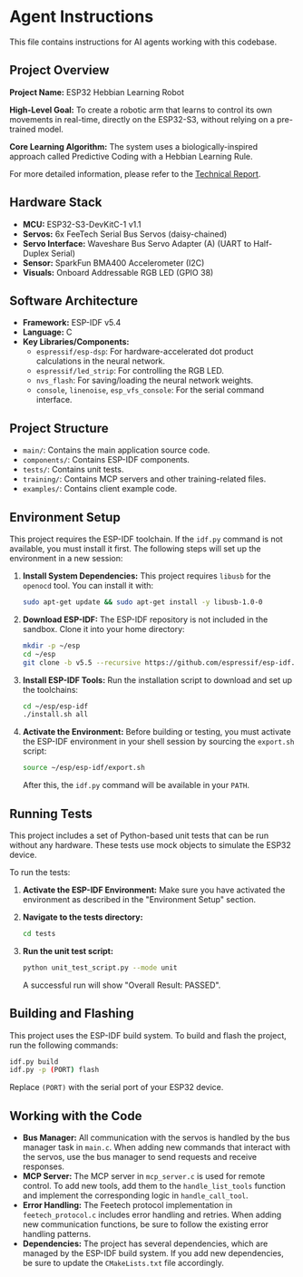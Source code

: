 # Agent Instructions

This file contains instructions for AI agents working with this codebase.

## Project Overview

**Project Name:** ESP32 Hebbian Learning Robot

**High-Level Goal:** To create a robotic arm that learns to control its own movements in real-time, directly on the ESP32-S3, without relying on a pre-trained model.

**Core Learning Algorithm:** The system uses a biologically-inspired approach called Predictive Coding with a Hebbian Learning Rule.

For more detailed information, please refer to the [Technical Report](https://github.com/LokiMetaSmith/esp32_hebbian_learning/blob/feature/add-servo-bus-mutex/docs/technical_report.md).

## Hardware Stack

*   **MCU:** ESP32-S3-DevKitC-1 v1.1
*   **Servos:** 6x FeeTech Serial Bus Servos (daisy-chained)
*   **Servo Interface:** Waveshare Bus Servo Adapter (A) (UART to Half-Duplex Serial)
*   **Sensor:** SparkFun BMA400 Accelerometer (I2C)
*   **Visuals:** Onboard Addressable RGB LED (GPIO 38)

## Software Architecture

*   **Framework:** ESP-IDF v5.4
*   **Language:** C
*   **Key Libraries/Components:**
    *   `espressif/esp-dsp`: For hardware-accelerated dot product calculations in the neural network.
    *   `espressif/led_strip`: For controlling the RGB LED.
    *   `nvs_flash`: For saving/loading the neural network weights.
    *   `console`, `linenoise`, `esp_vfs_console`: For the serial command interface.

## Project Structure

*   `main/`: Contains the main application source code.
*   `components/`: Contains ESP-IDF components.
*   `tests/`: Contains unit tests.
*   `training/`: Contains MCP servers and other training-related files.
*   `examples/`: Contains client example code.

## Environment Setup

This project requires the ESP-IDF toolchain. If the `idf.py` command is not available, you must install it first. The following steps will set up the environment in a new session:

1.  **Install System Dependencies:**
    This project requires `libusb` for the `openocd` tool. You can install it with:
    ```bash
    sudo apt-get update && sudo apt-get install -y libusb-1.0-0
    ```

2.  **Download ESP-IDF:**
    The ESP-IDF repository is not included in the sandbox. Clone it into your home directory:
    ```bash
    mkdir -p ~/esp
    cd ~/esp
    git clone -b v5.5 --recursive https://github.com/espressif/esp-idf.git
    ```

3.  **Install ESP-IDF Tools:**
    Run the installation script to download and set up the toolchains:
    ```bash
    cd ~/esp/esp-idf
    ./install.sh all
    ```

4.  **Activate the Environment:**
    Before building or testing, you must activate the ESP-IDF environment in your shell session by sourcing the `export.sh` script:
    ```bash
    source ~/esp/esp-idf/export.sh
    ```
    After this, the `idf.py` command will be available in your `PATH`.

## Running Tests

This project includes a set of Python-based unit tests that can be run without any hardware. These tests use mock objects to simulate the ESP32 device.

To run the tests:

1.  **Activate the ESP-IDF Environment:**
    Make sure you have activated the environment as described in the "Environment Setup" section.

2.  **Navigate to the tests directory:**
    ```bash
    cd tests
    ```

3.  **Run the unit test script:**
    ```bash
    python unit_test_script.py --mode unit
    ```
    A successful run will show "Overall Result: PASSED".

## Building and Flashing

This project uses the ESP-IDF build system. To build and flash the project, run the following commands:

```bash
idf.py build
idf.py -p (PORT) flash
```

Replace `(PORT)` with the serial port of your ESP32 device.

## Working with the Code

*   **Bus Manager:** All communication with the servos is handled by the bus manager task in `main.c`. When adding new commands that interact with the servos, use the bus manager to send requests and receive responses.
*   **MCP Server:** The MCP server in `mcp_server.c` is used for remote control. To add new tools, add them to the `handle_list_tools` function and implement the corresponding logic in `handle_call_tool`.
*   **Error Handling:** The Feetech protocol implementation in `feetech_protocol.c` includes error handling and retries. When adding new communication functions, be sure to follow the existing error handling patterns.
*   **Dependencies:** The project has several dependencies, which are managed by the ESP-IDF build system. If you add new dependencies, be sure to update the `CMakeLists.txt` file accordingly.

